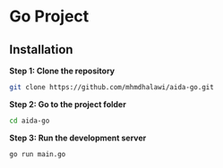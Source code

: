 # Go Project

## Installation

**Step 1: Clone the repository**

```bash
git clone https://github.com/mhmdhalawi/aida-go.git
```

**Step 2: Go to the project folder**

```bash
cd aida-go
```

**Step 3: Run the development server**

```bash
go run main.go
```
